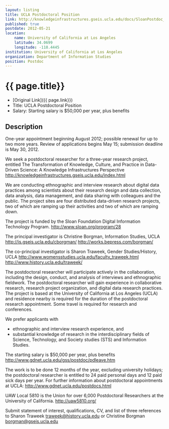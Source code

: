```yaml
---
layout: listing
title: UCLA Postdoctoral Position
link: http://knowledgeinfrastructures.gseis.ucla.edu/docs/SloanPostdoc_BorgmanTraweek_Announce.pdf
published: true
postdate: 2012-05-21
location:
	name: University of California at Los Angeles
	latitude: 34.0699
	longitude: -118.4445
institution: University of California at Los Angeles
organization: Department of Information Studies
position: Postdoc
---
```


# {{ page.title}}

* [Original Link]({{ page.link}})
* Title: UCLA Postdoctoral Position
* Salary: Starting salary is $50,000 per year, plus benefits

## Description
One-year appointment beginning August 2012; possible renewal for up to two more years. Review of applications begins May 15; submission deadline is May 30, 2012.

We seek a postdoctoral researcher for a three-year research project, entitled The Transformation of Knowledge, Culture, and Practice in Data-Driven Science: A Knowledge Infrastructures Perspective
http://knowledgeinfrastructures.gseis.ucla.edu/index.html

We are conducting ethnographic and interview research about digital data practices among scientists about their research design and data collection, data analysis, data management, and data sharing with colleagues and the public. The project sites are four distributed data-driven research projects, two of which are ramping up their activities and two of which are ramping down.

The project is funded by the Sloan Foundation Digital Information Technology Program. http://www.sloan.org/program/28

The principal investigator is Christine Borgman, Information Studies, UCLA
http://is.gseis.ucla.edu/cborgman/
http://works.bepress.com/borgman/

The co-principal investigator is Sharon Traweek, Gender Studies/History, UCLA
http://www.womensstudies.ucla.edu/faculty_traweek.html
http://www.history.ucla.edu/traweek/

The postdoctoral researcher will participate actively in the collaboration, including the design, conduct, and analysis of interviews and ethnographic fieldwork. The postdoctoral researcher will gain experience in collaborative research, research project organization, and digital data research practices. The project is based at the University of California at Los Angeles (UCLA) and residence nearby is required for the duration of the postdoctoral research appointment. Some travel is required for research and conferences.

We prefer applicants with

* ethnographic and interview research experience, and
* substantial knowledge of research in the interdisciplinary fields of Science, Technology, and Society studies (STS) and Information Studies.

The starting salary is $50,000 per year, plus benefits
http://www.gdnet.ucla.edu/gss/postdoc/pdleave.htm

The work is to be done 12 months of the year, excluding university holidays; the postdoctoral researcher is entitled to 24 paid personal days and 12 paid sick days per year. For further information about postdoctoral appointments at UCLA: http://www.gdnet.ucla.edu/postdocs.html

UAW Local 5810 is the Union for over 6,000 Postdoctoral Researchers at the University of California. http://uaw5810.org/

Submit statement of interest, qualifications, CV, and list of three references to Sharon Traweek traweek@history.ucla.edu
or Christine Borgman borgman@gseis.ucla.edu